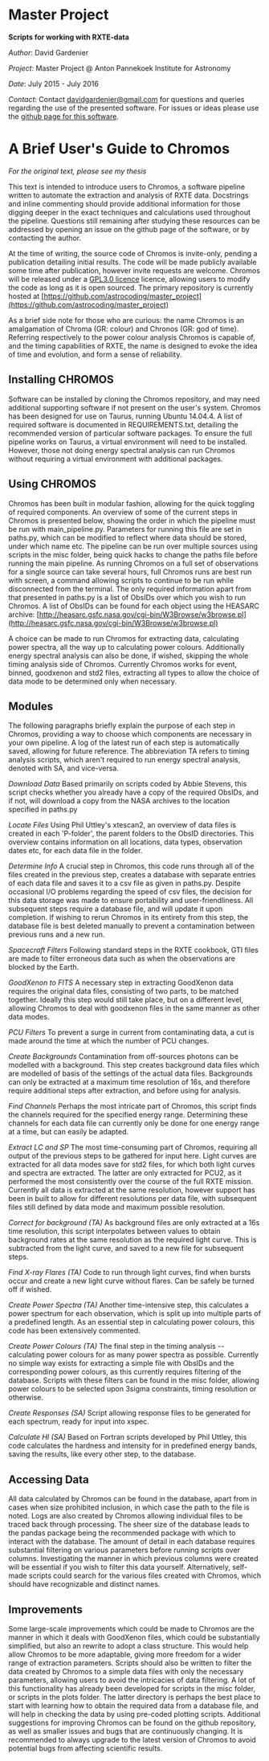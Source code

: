 Master Project
=====
**Scripts for working with RXTE-data**

*Author*: David Gardenier

*Project*: Master Project @ Anton Pannekoek Institute for Astronomy

*Date*: July 2015 - July 2016

*Contact*: Contact davidgardenier@gmail.com for questions and
queries regarding the use of the presented software. For issues or ideas
please use the [github page for this software](https://github.com/astrocoding/master_project).


# A Brief User's Guide to Chromos
*For the original text, please see my thesis*

This text is intended to introduce users to Chromos, a software pipeline written to automate the extraction and analysis of RXTE data. Docstrings and inline commenting should provide additional information for those digging deeper in the exact techniques and calculations used throughout the pipeline. Questions still remaining after studying these resources can be addressed by opening an issue on the github page of the software, or by contacting the author.

At the time of writing, the source code of Chromos is invite-only, pending a publication detailing initial results. The code will be made publicly available some time after publication, however invite requests are welcome. Chromos will be released under a [GPL3.0 licence](http://choosealicense.com/licenses/gpl-3.0/) licence, allowing users to modify the code as long as it is open sourced. The primary repository is currently hosted at
[https://github.com/astrocoding/master_project](https://github.com/astrocoding/master_project)

As a brief side note for those who are curious: the name Chromos is an amalgamation of Chroma (GR: colour) and Chronos (GR: god of time). Referring respectively to the power colour analysis Chromos is capable of, and the timing capabilities of RXTE, the name is designed to evoke the idea of time and evolution, and form a sense of reliability.

## Installing CHROMOS
Software can be installed by cloning the Chromos repository, and may need additional supporting software if not present on the user's system. Chromos has been designed for use on Taurus, running Ubuntu 14.04.4. A list of required software is documented in REQUIREMENTS.txt, detailing the recommended version of particular software packages. To ensure the full pipeline works on Taurus, a virtual environment will need to be installed. However, those not doing energy spectral analysis can run Chromos without requiring a virtual environment with additional packages.

## Using CHROMOS
Chromos has been built in modular fashion, allowing for the quick toggling of required components. An overview of some of the current steps in Chromos is presented below, showing the order in which the pipeline must be run with main\_pipeline.py. Parameters for running this file are set in paths.py, which can be modified to reflect where data should be stored, under which name etc. The pipeline can be run over multiple sources using scripts in the misc folder, being quick hacks to change the paths file before running the main pipeline. As running Chromos on a full set of observations for a single source can take several hours, full Chromos runs are best run with screen, a command allowing scripts to continue to be run while disconnected from the terminal. The only required information apart from that presented in paths.py is a list of ObsIDs over which you wish to run Chromos. A list of ObsIDs can be found for each object using the HEASARC archive:
[http://heasarc.gsfc.nasa.gov/cgi-bin/W3Browse/w3browse.pl](http://heasarc.gsfc.nasa.gov/cgi-bin/W3Browse/w3browse.pl)

A choice can be made to run Chromos for extracting data, calculating power spectra, all the way up to calculating power colours. Additionally energy spectral analysis can also be done, if wished, skipping the whole timing analysis side of Chromos. Currently Chromos works for event, binned, goodxenon and std2 files, extracting all types to allow the choice of data mode to be determined only when necessary.

## Modules
The following paragraphs briefly explain the purpose of each step in Chromos, providing a way to choose which components are necessary in your own pipeline. A log of the latest run of each step is automatically saved, allowing for future reference. The abbreviation TA refers to timing analysis scripts, which aren't required to run energy spectral analysis, denoted with SA, and vice-versa. 

*Download Data* Based primarily on scripts coded by Abbie Stevens, this script checks whether you already have a copy of the required ObsIDs, and if not, will download a copy from the NASA archives to the location specified in paths.py

*Locate Files* Using Phil Uttley's xtescan2, an overview of data files is created in each 'P-folder', the parent folders to the ObsID directories. This overview contains information on all locations, data types, observation dates etc, for each data file in the folder.

*Determine Info* A crucial step in Chromos, this code runs through all of the files created in the previous step, creates a database with separate entries of each data file and saves it to a csv file as given in paths.py. Despite occasional I/O problems regarding the speed of csv files, the decision for this data storage was made to ensure portability and user-friendliness. All subsequent steps require a database file, and will update it upon completion. If wishing to rerun Chromos in its entirety from this step, the database file is best deleted manually to prevent a contamination between previous runs and a new run.

*Spacecraft Filters* Following standard steps in the RXTE cookbook, GTI files are made to filter erroneous data such as when the observations are blocked by the Earth. 

*GoodXenon to FITS* A necessary step in extracting GoodXenon data requires the original data files, consisting of two parts, to be matched together. Ideally this step would still take place, but on a different level, allowing Chromos to deal with goodxenon files in the same manner as other data modes.

*PCU Filters* To prevent a surge in current from contaminating data, a cut is made around the time at which the number of PCU changes. 

*Create Backgrounds* Contamination from off-sources photons can be modelled with a background. This step creates background data files which are modelled of basis of the settings of the actual data files. Backgrounds can only be extracted at a maximum time resolution of 16s, and therefore require additional steps after extraction, and before using for analysis.

*Find Channels* Perhaps the most intricate part of Chromos, this script finds the channels required for the specified energy range. Determining these channels for each data file can currently only be done for one energy range at a time, but can easily be adapted.

*Extract LC and SP* The most time-consuming part of Chromos, requiring all output of the previous steps to be gathered for input here. Light curves are extracted for all data modes save for std2 files, for which both light curves and spectra are extracted. The latter are only extracted for PCU2, as it performed the most consistently over the course of the full RXTE mission. Currently all data is extracted at the same resolution, however support has been in built to allow for different resolutions per data file, with subsequent files still defined by data mode and maximum possible resolution.

*Correct for background (TA)* As background files are only extracted at a 16s time resolution, this script interpolates between values to obtain background rates at the same resolution as the required light curve. This is subtracted from the light curve, and saved to a new file for subsequent steps.

*Find X-ray Flares (TA)* Code to run through light curves, find when bursts occur and create a new light curve without flares. Can be safely be turned off if wished.

*Create Power Spectra (TA)* Another time-intensive step, this calculates a power spectrum for each observation, which is split up into multiple parts of a predefined length. As an essential step in calculating power colours, this code has been extensively commented.

*Create Power Colours (TA)* The final step in the timing analysis -- calculating power colours for as many power spectra as possible. Currently no simple way exists for extracting a simple file with ObsIDs and the corresponding power colours, as this currently requires filtering of the database. Scripts with these filters can be found in the misc folder, allowing power colours to be selected upon 3sigma constraints, timing resolution or otherwise.

*Create Responses (SA)* Script allowing response files to be generated for each spectrum, ready for input into xspec.

*Calculate HI (SA)* Based on Fortran scripts developed by Phil Uttley, this code calculates the hardness and intensity for in predefined energy bands, saving the results, like every other step, to the database.

## Accessing Data
All data calculated by Chromos can be found in the database, apart from in cases when size prohibited inclusion, in which case the path to the file is noted. Logs are also created by Chromos allowing individual files to be traced back through processing. The sheer size of the database leads to the pandas package being the recommended package with which to interact with the database. The amount of detail in each database requires substantial filtering on various parameters before running scripts over columns. Investigating the manner in which previous columns were created will be essential if you wish to filter this data yourself. Alternatively, self-made scripts could search for the various files created with Chromos, which should have recognizable and distinct names.

## Improvements
Some large-scale improvements which could be made to Chromos are the manner in which it deals with GoodXenon files, which could be substantially simplified, but also an rewrite to adopt a class structure. This would help allow Chromos to be more adaptable, giving more freedom for a wider range of extraction parameters. Scripts should also be written to filter the data created by Chromos to a simple data files with only the necessary parameters, allowing users to avoid the intricacies of data filtering. A lot of this functionality has already been developed for scripts in the misc folder, or scripts in the plots folder. The latter directory is perhaps the best place to start with learning how to obtain the required data from a database file, and will help in checking the data by using pre-coded plotting scripts. Additional suggestions for improving Chromos can be found on the github repository, as well as smaller issues and bugs that are continuously changing. It is recommended to always upgrade to the latest version of Chromos to avoid potential bugs from affecting scientific results.
